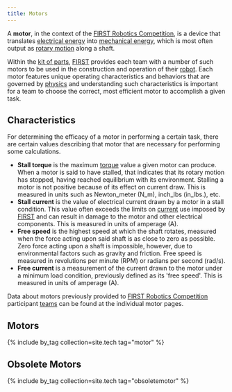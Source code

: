 ```yaml
---
title: Motors
---
```


A **motor**, in the context of the [FIRST Robotics Competition](first-robotics-competition), is a device that translates [electrical energy](http://www.wikipedia.org/wiki/Electricity "wikipedia:Electricity") into [mechanical energy](http://www.wikipedia.org/wiki/Mechanical_engergy "wikipedia:Mechanical_engergy"), which is most often output as [rotary motion](http://www.wikipedia.org/wiki/rotation "wikipedia:rotation") along a shaft.

Within the [kit of parts](kit-of-parts), [FIRST](first) provides each team with a number of such motors to be used in the construction and operation of their [robot](robot). Each motor features unique operating characteristics and behaviors that are governed by [physics](physics) and understanding such characteristics is important for a team to choose the correct, most efficient motor to accomplish a given task.

## Characteristics

For determining the efficacy of a motor in performing a certain task, there are certain values describing that motor that are necessary for performing some calculations.

- **Stall torque** is the maximum [torque](torque) value a given motor can produce. When a motor is said to have stalled, that indicates that its rotary motion has stopped, having reached equilibrium with its environment. Stalling a motor is not positive because of its effect on current draw. This is measured in units such as Newton_meter (N_m), inch_lbs (in_lbs.), etc.
- **Stall current** is the value of electrical current drawn by a motor in a stall condition. This value often exceeds the limits on [current](http://www.wikipedia.org/wiki/Electric_current "wikipedia:Electric_current") use imposed by [FIRST](first) and can result in damage to the motor and other electrical components. This is measured in units of amperage (A).
- **Free speed** is the highest speed at which the shaft rotates, measured when the force acting upon said shaft is as close to zero as possible. Zero force acting upon a shaft is impossible, however, due to environmental factors such as gravity and friction. Free speed is measured in revolutions per minute (RPM) or radians per second (rad/s).
- **Free current** is a measurement of the current drawn to the motor under a minimum load condition, previously defined as its 'free speed'. This is measured in units of amperage (A).

Data about motors previously provided to [FIRST Robotics Competition](FIRST_Robotics_Competition "FIRST Robotics
Competition") participant [teams](team) can be found at the individual motor pages.

## Motors

{% include by_tag collection=site.tech tag="motor" %}

## Obsolete Motors

{% include by_tag collection=site.tech tag="obsoletemotor" %}